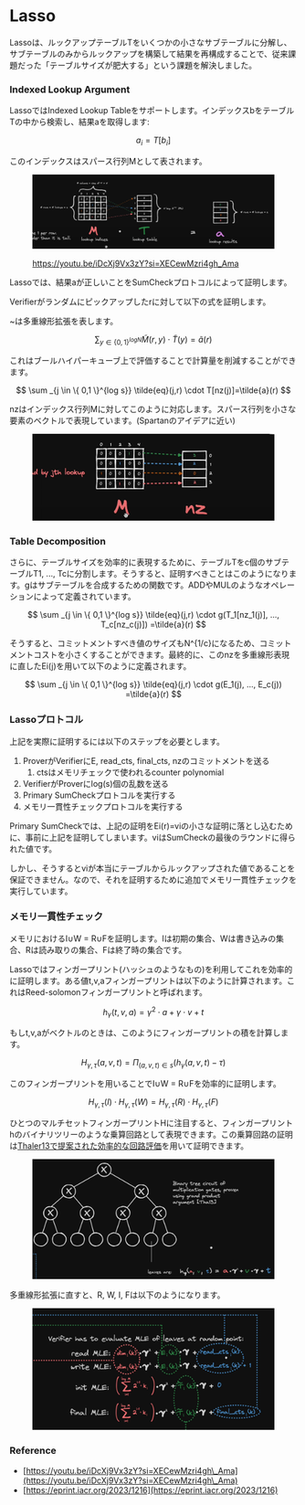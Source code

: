 # Lasso

Lassoは、ルックアップテーブルTをいくつかの小さなサブテーブルに分解し、サブテーブルのみからルックアップを構築して結果を再構成することで、従来課題だった「テーブルサイズが肥大する」という課題を解決しました。

### Indexed Lookup Argument

LassoではIndexed Lookup Tableをサポートします。インデックスbをテーブルTの中から検索し、結果aを取得します:

$$
a_i = T[b_i]
$$

このインデックスはスパース行列Mとして表されます。

<figure><img src="../.gitbook/assets/スクリーンショット 2024-11-07 午後7.20.18.png" alt=""><figcaption><p><a href="https://youtu.be/iDcXj9Vx3zY?si=XECewMzri4gh_Ama">https://youtu.be/iDcXj9Vx3zY?si=XECewMzri4gh_Ama</a></p></figcaption></figure>

Lassoでは、結果aが正しいことをSumCheckプロトコルによって証明します。

Verifierがランダムにピックアップしたrに対して以下の式を証明します。

\~は多重線形拡張を表します。

$$
\sum _{y \in \{ 0,1 \}^{log N}} \tilde{M}(r,y) \cdot \tilde{T}(y)=\tilde{a}(r)
$$

これはブールハイパーキューブ上で評価することで計算量を削減することができます。

$$
\sum _{j \in \{ 0,1 \}^{log s}} \tilde{eq}(j,r) \cdot T[nz(j)]=\tilde{a}(r)
$$

nzはインデックス行列Mに対してこのように対応します。スパース行列を小さな要素のベクトルで表現しています。(Spartanのアイデアに近い)

<figure><img src="../.gitbook/assets/スクリーンショット 2024-11-07 午後7.45.09.png" alt=""><figcaption></figcaption></figure>

### Table Decomposition

さらに、テーブルサイズを効率的に表現するために、テーブルTをc個のサブテーブルT1, ..., Tcに分割します。そうすると、証明すべきことはこのようになります。gはサブテーブルを合成するための関数です。ADDやMULのようなオペレーションによって定義されています。

$$
\sum _{j \in \{ 0,1 \}^{log s}} \tilde{eq}(j,r) \cdot g(T_1[nz_1(j)], ..., T_c[nz_c(j)]) =\tilde{a}(r)
$$

そうすると、コミットメントすべき値のサイズもN^{1/c}になるため、コミットメントコストを小さくすることができます。最終的に、このnzを多重線形表現に直したEi(j)を用いて以下のように定義されます。

$$
\sum _{j \in \{ 0,1 \}^{log s}} \tilde{eq}(j,r) \cdot g(E_1(j), ..., E_c(j)) =\tilde{a}(r)
$$

### Lassoプロトコル

上記を実際に証明するには以下のステップを必要とします。

1. ProverがVerifierにE, read\_cts, final\_cts, nzのコミットメントを送る
   1. ctsはメモリチェックで使われるcounter polynomial
2. VerifierがProverにlog(s)個の乱数を送る
3. Primary SumCheckプロトコルを実行する
4. メモリ一貫性チェックプロトコルを実行する

Primary SumCheckでは、上記の証明をEi(r)=viの小さな証明に落とし込むために、事前に上記を証明してしまいます。viはSumCheckの最後のラウンドに得られた値です。

しかし、そうするとviが本当にテーブルからルックアップされた値であることを保証できません。なので、それを証明するために追加でメモリ一貫性チェックを実行しています。

### メモリ一貫性チェック

メモリにおけるI∪W = R∪Fを証明します。Iは初期の集合、Wは書き込みの集合、Rは読み取りの集合、Fは終了時の集合です。

Lassoではフィンガープリント(ハッシュのようなもの)を利用してこれを効率的に証明します。ある値t,v,aフィンガープリントは以下のように計算されます。これはReed-solomonフィンガープリントと呼ばれます。

$$
h_{\gamma}(t,v,a)= \gamma ^2 \cdot a + \gamma \cdot v + t
$$

もしt,v,aがベクトルのときは、このようにフィンガープリントの積を計算します。

$$
H_{\gamma , \tau}(a,v,t)= \Pi _{(a,v,t) \in s} (h_{\gamma}(a,v,t) - \tau)
$$

このフィンガープリントを用いることでI∪W = R∪Fを効率的に証明します。

$$
H_{\gamma , \tau}(I) \cdot H_{\gamma , \tau}(W) = H_{\gamma , \tau}(R) \cdot H_{\gamma , \tau}(F)
$$

ひとつのマルチセットフィンガープリントHに注目すると、フィンガープリントhのバイナリツリーのような乗算回路として表現できます。この乗算回路の証明は[Thaler13で提案された効率的な回路評価](https://eprint.iacr.org/2013/351.pdf)を用いて証明できます。

<figure><img src="../.gitbook/assets/スクリーンショット 2024-11-07 午後9.46.43.png" alt=""><figcaption></figcaption></figure>

多重線形拡張に直すと、R, W, I, Fは以下のようになります。

<figure><img src="../.gitbook/assets/スクリーンショット 2024-11-07 午後9.49.29.png" alt=""><figcaption></figcaption></figure>

### Reference

* [https://youtu.be/iDcXj9Vx3zY?si=XECewMzri4gh\_Ama](https://youtu.be/iDcXj9Vx3zY?si=XECewMzri4gh\_Ama)
* [https://eprint.iacr.org/2023/1216](https://eprint.iacr.org/2023/1216)
